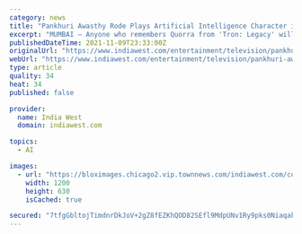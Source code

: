 ```yaml
---
category: news
title: "Pankhuri Awasthy Rode Plays Artificial Intelligence Character in 'Maddam Sir'"
excerpt: "MUMBAI — Anyone who remembers Quorra from 'Tron: Legacy' will know how Artificial Intelligence characters have left a lasting imprint on the big screen, but now, we have a human playing a computer-generated person on television. Pankhuri Awasthy Rode ..."
publishedDateTime: 2021-11-09T23:33:00Z
originalUrl: "https://www.indiawest.com/entertainment/television/pankhuri-awasthy-rode-plays-artificial-intelligence-character-in-maddam-sir/article_dfb369a2-418b-11ec-ba82-67bfbe1402fb.html"
webUrl: "https://www.indiawest.com/entertainment/television/pankhuri-awasthy-rode-plays-artificial-intelligence-character-in-maddam-sir/article_dfb369a2-418b-11ec-ba82-67bfbe1402fb.html"
type: article
quality: 34
heat: 34
published: false

provider:
  name: India West
  domain: indiawest.com

topics:
  - AI

images:
  - url: "https://bloximages.chicago2.vip.townnews.com/indiawest.com/content/tncms/custom/image/e143af56-e210-11e5-9a80-83bbe713879c.jpg"
    width: 1200
    height: 630
    isCached: true

secured: "7tfgGbltojTimdnrDkJoV+2gZ8fEZKhQOD82SEfl9MdpUNv1Ry9pks0NiaqakEOWb15e9vgYeqyyLBlQ1X8DRufTuO9/5KdQeCQmHRD/vPhzTHhOjtDMsgkyKHNw4S/sKw78INH8dJibNfjScTzuKMcMLmOe0WEJAlSVrb3+mcVY6fcA/LJk6YcYaZt8ffbkIu3f0qhGpne4J3+sHWsyJjrenebfZvg0vgcKtrVBS2Z6Q76kYnGp1kUycZWVGqiU98Decp/RGfakcac2B2GzDqKHB7jdW0hGgKn6OVfAcnw+/F4yIKZC6O1JXYJMmzmn83uDPUg/nPH1ESueuazBYpsrm7ux46SZVZPk+B7V+rA=;nOh7Jy3PQLOs1/5oeyJ5AA=="
---
```


